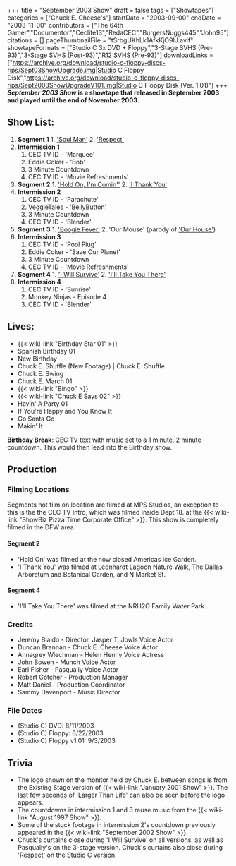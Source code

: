 +++
title = "September 2003 Show"
draft = false
tags = ["Showtapes"]
categories = ["Chuck E. Cheese's"]
startDate = "2003-09-00"
endDate = "2003-11-00"
contributors = ["The 64th Gamer","Documentor","Ceclife13","RedaCEC","BurgersNuggs445","John95"]
citations = []
pageThumbnailFile = "tSrbgUKhLk1AfkKjO9IJ.avif"
showtapeFormats = ["Studio C 3x DVD + Floppy","3-Stage SVHS (Pre-93)","3-Stage SVHS (Post-93)","R12 SVHS (Pre-93)"]
downloadLinks = ["https://archive.org/download/studio-c-floppy-discs-rips/Sept03ShowUpgrade.img|Studio C Floppy Disk","https://archive.org/download/studio-c-floppy-discs-rips/Sept2003ShowUpgradeV101.img|Studio C Floppy Disk (Ver. 1.01)"]
+++
***September 2003 Show* is a showtape that released in September 2003 and played until the end of November 2003.**

## Show List:

1.   **Segment 1**
    1.  ['Soul Man'](https://en.wikipedia.org/wiki/Soul_Man_(song))
    2.  ['Respect'](https://en.wikipedia.org/wiki/Respect_(song))
2.  **Intermission 1**
    1.   CEC TV ID - 'Marquee'
    2.   Eddie Coker - 'Bob'
    3.   3 Minute Countdown
    4.  CEC TV ID - 'Movie Refreshments'
3.   **Segment 2**
    1.  ['Hold On, I'm Comin''](https://en.wikipedia.org/wiki/Hold_On,_I%27m_Comin%27_(song))
    2.  ['I Thank You'](https://en.wikipedia.org/wiki/I_Thank_You_(song))
4.  **Intermission 2**
    1.   CEC TV ID - 'Parachute'
    2.   VeggieTales - 'BellyButton'
    3.   3 Minute Countdown
    4.  CEC TV ID - 'Blender'
5.   **Segment 3**
    1.  ['Boogie Fever'](https://en.wikipedia.org/wiki/Boogie_Fever)
    2.  'Our Mouse' (parody of ['Our House'](https://en.wikipedia.org/wiki/Our_House_(Madness_song)))
6.  **Intermission 3**
    1.   CEC TV ID - 'Pool Plug'
    2.   Eddie Coker - 'Save Our Planet'
    3.   3 Minute Countdown
    4.  CEC TV ID - 'Movie Refreshments'
7.   **Segment 4**
    1.  ['I Will Survive'](https://en.wikipedia.org/wiki/I_Will_Survive)
    2.  ['I'll Take You There'](https://en.wikipedia.org/wiki/I%27ll_Take_You_There)
8.  **Intermission 4**
    1.   CEC TV ID - 'Sunrise'
    2.   Monkey Ninjas - Episode 4
    3.  CEC TV ID - 'Blender'

## Lives:

- {{< wiki-link "Birthday Star 01" >}}
- Spanish Birthday 01
- New Birthday
- Chuck E. Shuffle (New Footage) | Chuck E. Shuffle
- Chuck E. Swing
- Chuck E. March 01
- {{< wiki-link "Bingo" >}}
- {{< wiki-link "Chuck E Says 02" >}}
- Havin' A Party 01
- If You're Happy and You Know It
- Go Santa Go
-  Makin' It

**Birthday Break**: CEC TV text with music set to a 1 minute, 2 minute countdown. This would then lead into the Birthday show.

## Production

### Filming Locations

Segments not film on location are filmed at MPS Studios, an exception to this is the the CEC TV Intro, which was filmed inside Dept 18. at the {{< wiki-link "ShowBiz Pizza Time Corporate Office" >}}.
This show is completely filmed in the DFW area.

#### Segment 2

- 'Hold On' was filmed at the now closed Americas Ice Garden.
- 'I Thank You' was filmed at Leonhardt Lagoon Nature Walk, The Dallas Arboretum and Botanical Garden, and N Market St.

#### Segment 4

- 'I'll Take You There' was filmed at the NRH2O Family Water Park.

### Credits

- Jeremy Blaido - Director, Jasper T. Jowls Voice Actor
- Duncan Brannan - Chuck E. Cheese Voice Actor
- Annagrey Wiechman - Helen Henny Voice Actress
- John Bowen - Munch Voice Actor
- Earl Fisher - Pasqually Voice Actor
- Robert Gotcher - Production Manager
- Matt Daniel - Production Coordinator
- Sammy Davenport - Music Director

### File Dates

- (Studio C) DVD: 8/11/2003
- (Studio C) Floppy: 8/22/2003
- (Studio C) Floppy v1.01: 9/3/2003

## Trivia

- The logo shown on the monitor held by Chuck E. between songs is from the Existing Stage version of {{< wiki-link "January 2001 Show" >}}. The last few seconds of 'Larger Than Life' can also be seen before the logo appears.
- The countdowns in intermission 1 and 3 reuse music from the {{< wiki-link "August 1997 Show" >}}.
- Some of the stock footage in intermission 2's countdown previously appeared in the {{< wiki-link "September 2002 Show" >}}.
- Chuck's curtains close during 'I Will Survive' on all versions, as well as Pasqually's on the 3-stage version. Chuck's curtains also close during 'Respect' on the Studio C version.
